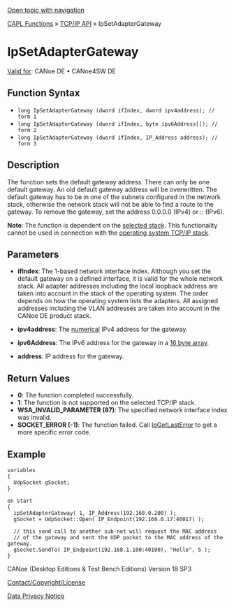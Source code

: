 [Open topic with navigation](../../../../../CANoeDEFamily.htm#Topics/CAPLFunctions/TCPIPAPI/Functions/CAPLfunctionIpSetAdapterGateway.md)

[CAPL Functions](../../CAPLfunctions.md) » [TCP/IP API](../CAPLfunctionsTCPIPOverview.md) » IpSetAdapterGateway

# IpSetAdapterGateway

[Valid for](../../../Shared/FeatureAvailability.md): CANoe DE • CANoe4SW DE

## Function Syntax

- `long IpSetAdapterGateway (dword ifIndex, dword ipv4address); // form 1`
- `long IpSetAdapterGateway (dword ifIndex, byte ipv6Address[]); // form 2`
- `long IpSetAdapterGateway (dword ifIndex, IP_Address address); // form 3`

## Description

The function sets the default gateway address. There can only be one default gateway. An old default gateway address will be overwritten. The default gateway has to be in one of the subnets configured in the network stack, otherwise the network stack will not be able to find a route to the gateway. To remove the gateway, set the address 0.0.0.0 (IPv4) or :: (IPv6).

**Note**: The function is dependent on the [selected stack](../../../CANoeCANalyzer/Ethernet/TCPIPNetworkSettings/PageStackSelection.md). This functionality cannot be used in connection with the [operating system TCP/IP stack](../../../CANoeCANalyzer/Ethernet/TCPIPNetworkSettings/PageStackSelection.md).

## Parameters

- **ifIndex**: The 1-based network interface index. Although you set the default gateway on a defined interface, it is valid for the whole network stack. All adapter addresses including the local loopback address are taken into account in the stack of the operating system. The order depends on how the operating system lists the adapters. All assigned addresses including the VLAN addresses are taken into account in the CANoe DE product stack.

- **ipv4address**: The [numerical](../../../Shared/CAPL/TCPIPAPI/IPAddressByteOrdering.md) IPv4 address for the gateway.

- **ipv6Address**: The IPv6 address for the gateway in a [16 byte array](../../../Shared/CAPL/TCPIPAPI/IPAddressByteOrdering.md).

- **address**: IP address for the gateway.

## Return Values

- **0**: The function completed successfully.
- **1**: The function is not supported on the selected TCP/IP stack.
- **WSA_INVALID_PARAMETER (87)**: The specified network interface index was invalid.
- **SOCKET_ERROR (-1)**: The function failed. Call [IpGetLastError](CAPLfunctionIPGetLastError.md) to get a more specific error code.

## Example

```plaintext
variables
{
  UdpSocket gSocket;
}

on start
{
  ipSetAdapterGateway( 1, IP_Address(192.168.0.200) );
  gSocket = UdpSocket::Open( IP_Endpoint(192.168.0.17:40017) );

  // this send call to another sub-net will request the MAC address
  // of the gateway and sent the UDP packet to the MAC address of the gateway.
  gSocket.SendTo( IP_Endpoint(192.168.1.100:40100), "Hello", 5 );
}
```

CANoe (Desktop Editions & Test Bench Editions) Version 18 SP3

[Contact/Copyright/License](../../../Shared/ContactCopyrightLicense.md)

[Data Privacy Notice](https://www.vector.com/int/en/company/get-info/privacy-policy/)
